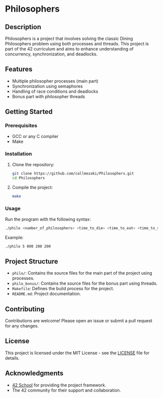 # Philosophers

## Description

Philosophers is a project that involves solving the classic Dining Philosophers problem using both processes and threads. This project is part of the 42 curriculum and aims to enhance understanding of concurrency, synchronization, and deadlocks.

## Features

- Multiple philosopher processes (main part)
- Synchronization using semaphores
- Handling of race conditions and deadlocks
- Bonus part with philosopher threads

## Getting Started

### Prerequisites

- GCC or any C compiler
- Make

### Installation

1. Clone the repository:

   ```bash
   git clone https://github.com/callmezaki/Philosophers.git
   cd Philosophers
   ```

2. Compile the project:

   ```bash
   make
   ```

### Usage

Run the program with the following syntax:

```bash
./philo <number_of_philosophers> <time_to_die> <time_to_eat> <time_to_sleep> [number_of_times_each_philosopher_must_eat]
```

Example:

```bash
./philo 5 800 200 200
```

## Project Structure

- `philo/`: Contains the source files for the main part of the project using processes.
- `philo_bonus/`: Contains the source files for the bonus part using threads.
- `Makefile`: Defines the build process for the project.
- `README.md`: Project documentation.

## Contributing

Contributions are welcome! Please open an issue or submit a pull request for any changes.

## License

This project is licensed under the MIT License - see the [LICENSE](LICENSE) file for details.

## Acknowledgments

- [42 School](https://42.fr/en/homepage/) for providing the project framework.
- The 42 community for their support and collaboration.
